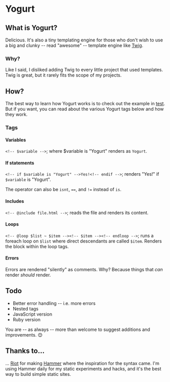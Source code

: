 # Yogurt

## What is Yogurt?

Delicious. It's also a tiny templating engine for those who don't wish to use a big and clunky -- read "awesome" -- template engine like [Twig](//github.com/fabpot/Twig).

### Why?

Like I said, I disliked adding Twig to every little project that used templates. Twig is great, but it rarely fits the scope of my projects.

## How?

The best way to learn how Yogurt works is to check out the example in [test](test). But if you want, you can read about the various Yogurt tags below and how they work.

### Tags

#### Variables

`<!-- $variable -->`; where $variable is "Yogurt" renders as `Yogurt`.

#### If statements

`<!-- if $variable is "Yogurt" -->Yes!<!-- endif -->`; renders "Yes!" if `$variable` is "Yogurt".

The operator can also be `isnt`, `==`, and `!=` instead of `is`.

#### Includes

`<!-- @include file.html -->`; reads the file and renders its content.

#### Loops

`<!-- @loop $list ~ $item --><!-- $item --><!-- endloop -->`; runs a foreach loop on `$list` where direct descendants are called `$item`. Renders the block within the loop tags.

#### Errors

Errors are rendered "silently" as comments. Why? Because things that _can_ render _should_ render.

## Todo

+ Better error handling -- i.e. more errors
+ Nested tags
+ JavaScript version
+ Ruby version

You are -- as always -- more than welcome to suggest additions and improvements. :blush:

## Thanks to...

... [Riot](//riothq.com/) for making [Hammer](//hammerformac.com/) where the inspiration for the syntax came. I'm using Hammer daily for my static experiments and hacks, and it's the best way to build simple static sites.
